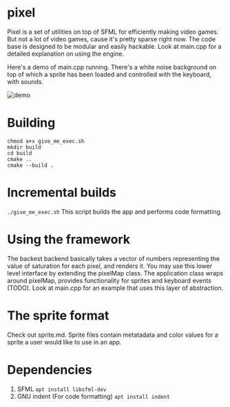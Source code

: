 # pixel

Pixel is a set of utilities on top of SFML for efficiently making video games. But not a lot of video games, cause it's pretty sparse right now. The code base is designed to be modular and easily hackable. Look at main.cpp for a detailed explanation on using the engine.

Here's a demo of main.cpp running. There's a white noise background on top of which a sprite has been loaded and controlled with the keyboard, with sounds.

![demo](https://user-images.githubusercontent.com/56124831/98981888-8f78e200-2544-11eb-8dfc-2d7bfa936dda.gif)


# Building
    chmod a+x give_me_exec.sh
    mkdir build
    cd build
    cmake ..
    cmake --build .
    
#  Incremental builds
```./give_me_exec.sh```
This script builds the app and performs code formatting. 

# Using the framework
The backest backend basically takes a vector of numbers representing the value of saturation for each pixel, and renders it. You may use this lower level interface by extending the pixelMap class. The application class wraps around pixelMap, provides functionality for sprites and keyboard events (TODO). Look at main.cpp for an example that uses this layer of abstraction.

# The sprite format
Check out sprite.md. Sprite files contain metatadata and color values for a sprite a user would like to use in an app.

# Dependencies 
1. SFML
```apt install libsfml-dev```
2. GNU indent (For code formatting)
```apt install indent```
